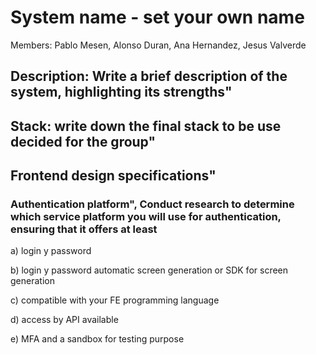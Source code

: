 # System name - set your own name

Members: Pablo Mesen, Alonso Duran, Ana Hernandez, Jesus Valverde

## Description: Write a brief description of the system, highlighting its strengths"

## Stack: write down the final stack to be use decided for the group"

## Frontend design specifications"

### Authentication platform", Conduct research to determine which service platform you will use for authentication, ensuring that it offers at least

a) login y password

b) login y password automatic screen generation or SDK for screen generation

c) compatible with your FE programming language

d) access by API available

e) MFA and a sandbox for testing purpose